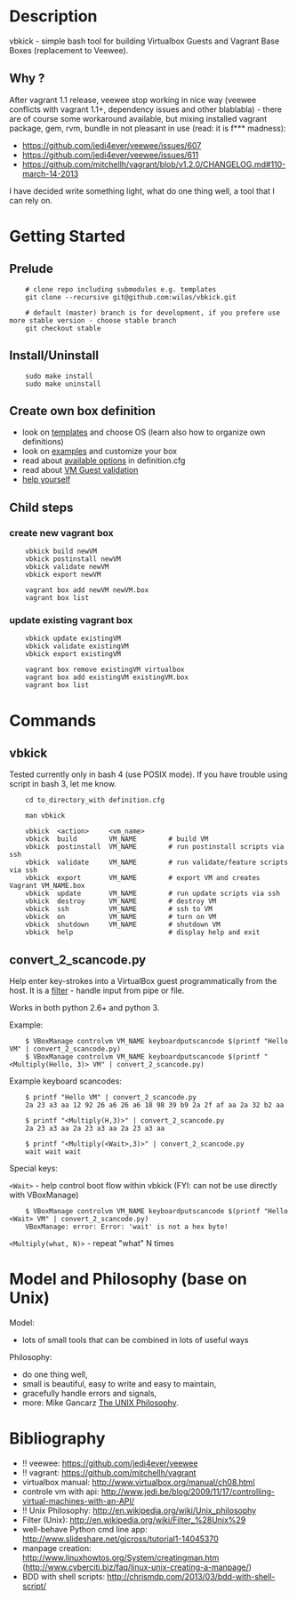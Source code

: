 # Description

vbkick - simple bash tool for building Virtualbox Guests and Vagrant Base Boxes (replacement to Veewee).

## Why ?

After vagrant 1.1 release, veewee stop working in nice way (veewee conflicts with vagrant 1.1+, dependency issues and other blablabla) - there are of course some workaround available, but mixing installed vagrant package, gem, rvm, bundle in not pleasant in use (read: it is f*** madness):
 - https://github.com/jedi4ever/veewee/issues/607
 - https://github.com/jedi4ever/veewee/issues/611
 - https://github.com/mitchellh/vagrant/blob/v1.2.0/CHANGELOG.md#110-march-14-2013

I have decided write something light, what do one thing well, a tool that I can rely on.


# Getting Started

## Prelude
```
    # clone repo including submodules e.g. templates
    git clone --recursive git@github.com:wilas/vbkick.git

    # default (master) branch is for development, if you prefere use more stable version - choose stable branch
    git checkout stable
```

## Install/Uninstall

```
    sudo make install
    sudo make uninstall
```

## Create own box definition

 - look on [templates](templates) and choose OS (learn also how to organize own definitions)
 - look on [examples](examples) and customize your box
 - read about [available options](docs/DEFINITION_CFG.md) in definition.cfg
 - read about [VM Guest validation](docs/VALIDATE.md)
 - [help yourself](docs/HELP_YOURSELF.md)

## Child steps

### create new vagrant box
```
    vbkick build newVM
    vbkick postinstall newVM
    vbkick validate newVM
    vbkick export newVM

    vagrant box add newVM newVM.box
    vagrant box list
```

### update existing vagrant box
```
    vbkick update existingVM
    vbkick validate existingVM
    vbkick export existingVM
 
    vagrant box remove existingVM virtualbox
    vagrant box add existingVM existingVM.box
    vagrant box list
```

# Commands

## vbkick

Tested currently only in bash 4 (use POSIX mode). If you have trouble using script in bash 3, let me know.

```
    cd to_directory_with definition.cfg

    man vbkick

    vbkick  <action>     <vm_name>
    vbkick  build        VM_NAME        # build VM
    vbkick  postinstall  VM_NAME        # run postinstall scripts via ssh
    vbkick  validate     VM_NAME        # run validate/feature scripts via ssh
    vbkick  export       VM_NAME        # export VM and creates Vagrant VM_NAME.box
    vbkick  update       VM_NAME        # run update scripts via ssh
    vbkick  destroy      VM_NAME        # destroy VM
    vbkick  ssh          VM_NAME        # ssh to VM
    vbkick  on           VM_NAME        # turn on VM
    vbkick  shutdown     VM_NAME        # shutdown VM
    vbkick  help                        # display help and exit
```

## convert_2_scancode.py

Help enter key-strokes into a VirtualBox guest programmatically from the host.
It is a [filter](http://en.wikipedia.org/wiki/Filter_%28Unix%29) - handle input from pipe or file.

Works in both python 2.6+ and python 3.

Example:
```
    $ VBoxManage controlvm VM_NAME keyboardputscancode $(printf "Hello VM" | convert_2_scancode.py)
    $ VBoxManage controlvm VM_NAME keyboardputscancode $(printf "<Multiply(Hello, 3)> VM" | convert_2_scancode.py)
```

Example keyboard scancodes:
```
    $ printf "Hello VM" | convert_2_scancode.py
    2a 23 a3 aa 12 92 26 a6 26 a6 18 98 39 b9 2a 2f af aa 2a 32 b2 aa

    $ printf "<Multiply(H,3)>" | convert_2_scancode.py
    2a 23 a3 aa 2a 23 a3 aa 2a 23 a3 aa
    
    $ printf "<Multiply(<Wait>,3)>" | convert_2_scancode.py
    wait wait wait 
```

Special keys:

`<Wait>` -  help control boot flow within vbkick (FYI: can not be use directly with VBoxManage)

```
    $ VBoxManage controlvm VM_NAME keyboardputscancode $(printf "Hello <Wait> VM" | convert_2_scancode.py)
    VBoxManage: error: Error: 'wait' is not a hex byte!
```

`<Multiply(what, N)>` - repeat "what" N times


# Model and Philosophy (base on Unix)

Model:
 - lots of small tools that can be combined in lots of useful ways

Philosophy:
 - do one thing well,
 - small is beautiful, easy to write and easy to maintain,
 - gracefully handle errors and signals,
 - more: Mike Gancarz [The UNIX Philosophy](http://en.wikipedia.org/wiki/Unix_philosophy#Mike_Gancarz:_The_UNIX_Philosophy).


# Bibliography

 - !! veewee: https://github.com/jedi4ever/veewee
 - !! vagrant: https://github.com/mitchellh/vagrant
 - virtualbox manual: http://www.virtualbox.org/manual/ch08.html
 - controle vm with api: http://www.jedi.be/blog/2009/11/17/controlling-virtual-machines-with-an-API/
 - !! Unix Philosophy: http://en.wikipedia.org/wiki/Unix_philosophy
 - Filter (Unix): http://en.wikipedia.org/wiki/Filter_%28Unix%29
 - well-behave Python cmd line app: http://www.slideshare.net/gjcross/tutorial1-14045370
 - manpage creation: http://www.linuxhowtos.org/System/creatingman.htm (http://www.cyberciti.biz/faq/linux-unix-creating-a-manpage/)
 - BDD with shell scripts: http://chrismdp.com/2013/03/bdd-with-shell-script/
